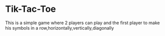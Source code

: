# Tik-Tac-Toe

This is a simple game where 2 players can play and the first player to make his symbols in a row,horizontally,vertically,diagonally
